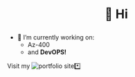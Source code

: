 

#                                                         <p align="center">  👋 Hi </p>
- 👀 I’m currently working on: 
  - Az-400
  - and <strong>DevOPS!</strong>



Visit my ![portfolio site](devtechops.dev)*️⃣

